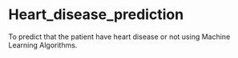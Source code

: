 # Heart_disease_prediction
To predict that the patient have heart disease or not using Machine Learning Algorithms.
